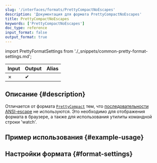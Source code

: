 ```yaml
---
slug: '/interfaces/formats/PrettyCompactNoEscapes'
description: 'Документация для формата PrettyCompactNoEscapes'
title: PrettyCompactNoEscapes
keywords: ['PrettyCompactNoEscapes']
doc_type: reference
input_format: false
output_format: true
---
```

import PrettyFormatSettings from './_snippets/common-pretty-format-settings.md';

| Input | Output  | Alias |
|-------|---------|-------|
| ✗     | ✔       |       |

## Описание {#description}

Отличается от формата [`PrettyCompact`](./PrettyCompact.md) тем, что [последовательности ANSI-escape](http://en.wikipedia.org/wiki/ANSI_escape_code) не используются. Это необходимо для отображения формата в браузере, а также для использования утилиты командной строки 'watch'.

## Пример использования {#example-usage}

## Настройки формата {#format-settings}

<PrettyFormatSettings/>